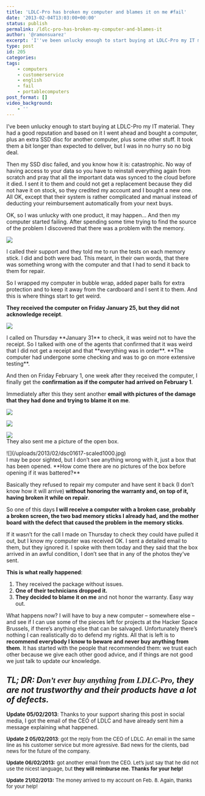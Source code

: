 ```yaml
---
title: 'LDLC-Pro has broken my computer and blames it on me #fail'
date: '2013-02-04T13:03:00+00:00'
status: publish
permalink: /ldlc-pro-has-broken-my-computer-and-blames-it
author: '@ramonsuarez'
excerpt: 'I''ve been unlucky enough to start buying at LDLC-Pro my IT material. They had a good reputation and based on it I went ahead and bought a computer, plus an extra SSD disc for another computer, plus some other stuff. It took them a bit longer than ...'
type: post
id: 205
categories:
tags:
    - computers
    - customerservice
    - english
    - fail
    - portablecomputers
post_format: []
video_background:
    - ''
---
```

I’ve been unlucky enough to start buying at LDLC-Pro my IT material. They had a good reputation and based on it I went ahead and bought a computer, plus an extra SSD disc for another computer, plus some other stuff. It took them a bit longer than expected to deliver, but I was in no hurry so no big deal.

Then my SSD disc failed, and you know how it is: catastrophic. No way of having access to your data so you have to reinstall everything again from scratch and pray that all the important data was synced to the cloud before it died. I sent it to them and could not get a replacement because they did not have it on stock, so they credited my account and I bought a new one. All OK, except that their system is rather complicated and manual instead of deducting your reimbursement automatically from your next buys.

OK, so I was unlucky with one product, it may happen… And then my computer started failing. After spending some time trying to find the source of the problem I discovered that there was a problem with the memory.

![](/uploads/2013/02/2013-01-21_18-28-23-scaled1000.jpg)

<div class="p_embed p_image_embed"></div>I called their support and they told me to run the tests on each memory stick. I did and both were bad. This meant, in their own words, that there was something wrong with the computer and that I had to send it back to them for repair.

So I wrapped my computer in bubble wrap, added paper balls for extra protection and to keep it away from the cardboard and I sent it to them. And this is where things start to get weird.

**They received the computer on Friday January 25, but they did not acknowledge receipt**.

![](/uploads/2013/02/b-post-reception-colis-ldlc-scaled1000.png)

<div class="p_embed p_image_embed"></div>I called on Thursday **January 31** to check, it was weird not to have the receipt. So I talked with one of the agents that confirmed that it was weird that I did not get a receipt and that **everything was in order**. **The computer had undergone some checking and was to go on more extensive testing**.

And then on Friday February 1, one week after they received the computer, I finally get the **confirmation as if the computer had arrived on February 1**.

Immediately after this they sent another **email with pictures of the damage that they had done and trying to blame it on me**.

![](/uploads/2013/02/dsc01612-scaled1000.jpg)

![](/uploads/2013/02/dsc01613-scaled1000.jpg)</div><div class="p_embed p_image_embed">![](/uploads/2013/02/dsc01614-scaled1000.jpg)</div>They also sent me a picture of the open box.

<div class="p_embed p_image_embed">![](/uploads/2013/02/dsc01617-scaled1000.jpg)</div>I may be poor sighted, but I don’t see anything wrong with it, just a box that has been opened. **How come there are no pictures of the box before opening if it was battered?**

Basically they refused to repair my computer and have sent it back (I don’t know how it will arrive) **without honoring the warranty and, on top of it, having broken it while on repair**.

So one of this days **I will receive a computer with a broken case, probably a broken screen, the two bad memory sticks I already had, and the mother board with the defect that caused the problem in the memory sticks**.

If it wasn’t for the call I made on Thursday to check they could have pulled it out, but I know my computer was received OK. I sent a detailed email to them, but they ignored it. I spoke with them today and they said that the box arrived in an awful condition, I don’t see that in any of the photos they’ve sent.

**This is what really happened**:

1. They received the package without issues.
2. **One of their technicians dropped it.**
3. **They decided to blame it on me** and not honor the warranty. Easy way out.

What happens now? I will have to buy a new computer – somewhere else – and see if I can use some of the pieces left for projects at the Hacker Space Brussels, if there’s anything else that can be salvaged. Unfortunately there’s nothing I can realistically do to defend my rights. All that is left is to **recommend everybody I know to beware and never buy anything from them**. It has started with the people that recommended them: we trust each other because we give each other good advice, and if things are not good we just talk to update our knowledge.

***TL; DR: D<span style="font-family: mceinline;">on’t ever buy anything from LDLC-Pro</span>, they are not trustworthy and their products have a lot of defects.*** 
---------------------------------------------------------------------------------------------------------------------------------------------------------------------

**Update 05/02/2013**: Thanks to your support sharing this post in social media, I got the email of the CEO of LDLC and have already sent him a message explaining what happened.

<span style="font-size: small;">**Update 2 05/02/2013**: got the reply from the CEO of LDLC. An email in the same line as his customer service but more agressive. Bad news for the clients, bad news for the future of the company.</span>

<span style="font-size: small;">**Update 06/02/2013:** got another email from the CEO. Let’s just say that he did not use the nicest language, but **they will reimburse me. Thanks for your help!**</span>

<span style="font-size: small;">**Update 21/02/2013:** The money arrived to my account on Feb. 8. Again, thanks for your help!</span>